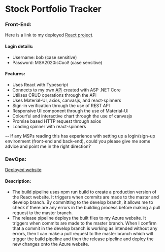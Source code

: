 # Stock Portfolio Tracker

### Front-End:
Here is a link to my deployed [React project](https://stockportfoliotracker.azurewebsites.net/).
#### Login details:
- Username: bob (case sensitive)
- Password: MSA2020isCool! (case sensitive)
#### Features:
- Uses React with Typescript
- Connects to my own [API]([https://github.com/BobTheSoftwareDeveloper/StockPortfolioAPI/](https://github.com/BobTheSoftwareDeveloper/StockPortfolioAPI/)) created with ASP .NET Core
- Utilises CRUD operations through the API
- Uses Material-UI, axios, canvasjs, and react-spinners
- Sign-in verification through the use of REST API
- Responsive UI component through the use of Material-UI
- Colourful and interactive chart through the use of canvasjs
- Promise based HTTP request through axios
- Loading spinner with react-spinners

--
If any MSPs reading this has experience with setting up a login/sign-up environment (front-end and back-end), could you please give me some advice and point me in the right direction? 

### DevOps:
[Deployed website](https://stockportfoliotracker.azurewebsites.net/)

#### Description:
- The build pipeline uses npm run build to create a production version of the React website. It triggers when commits are made to the master and develop branch. By committing to the develop branch, it allows me to check if there are any errors in the building process before making a pull request to the master branch. 
- The release pipeline deploys the built files to my Azure website. It triggers when commits are made to the master branch. When I confirm that a commit in the develop branch is working as intended without any errors, then I can make a pull request to the master branch which will trigger the build pipeline and then the release pipeline and deploy the new changes onto the Azure website. 
